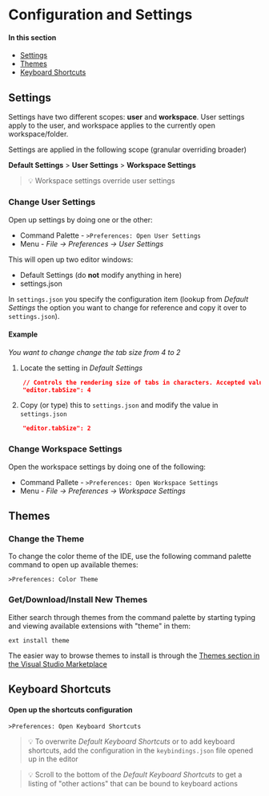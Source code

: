 # Configuration and Settings

#### In this section
- [Settings](#settings)
- [Themes](#themes)
- [Keyboard Shortcuts](#keyboard-shortcuts)

## Settings

Settings have two different scopes: **user** and **workspace**.  User settings apply to the user, and workspace applies to the currently open workspace/folder.

Settings are applied in the following scope (granular overriding broader)

**Default Settings** > **User Settings** > **Workspace Settings**  

> :bulb: Workspace settings override user settings

### Change User Settings

Open up settings by doing one or the other:

- Command Palette - `>Preferences: Open User Settings`
- Menu - *File -> Preferences -> User Settings*

This will open up two editor windows:

- Default Settings (do **not** modify anything in here)
- settings.json

In `settings.json` you specify the configuration item (lookup from *Default Settings* the option you want to change for reference and copy it over to `settings.json`).

#### Example

*You want to change change the tab size from 4 to 2*

1. Locate the setting in *Default Settings*
```json
	// Controls the rendering size of tabs in characters. Accepted values: "auto", 2, 4, 6, etc. If set to "auto", the value will be guessed when a file is opened.
	"editor.tabSize": 4
```
2. Copy (or type) this to `settings.json` and modify the value in `settings.json`
```json
	"editor.tabSize": 2
```

### Change Workspace Settings

Open the workspace settings by doing one of the following:

- Command Pallete - `>Preferences: Open Workspace Settings`
- Menu - *File -> Preferences -> Workspace Settings*

## Themes

### Change the Theme

To change the color theme of the IDE, use the following command palette command to open up available themes:

`>Preferences: Color Theme`

### Get/Download/Install New Themes

Either search through themes from the command palette by starting typing and viewing available extensions with "theme" in them:

`ext install theme`

The easier way to browse themes to install is through the [Themes section in the Visual Studio Marketplace](https://marketplace.visualstudio.com/vscode/Themes)

## Keyboard Shortcuts

#### Open up the shortcuts configuration

`>Preferences: Open Keyboard Shortcuts`

> :bulb: To overwrite *Default Keyboard Shortcuts* or to add keyboard shortcuts, add the configuration in the `keybindings.json` file opened up in the editor

> :bulb: Scroll to the bottom of the *Default Keyboard Shortcuts* to get a listing of "other actions" that can be bound to keyboard actions
